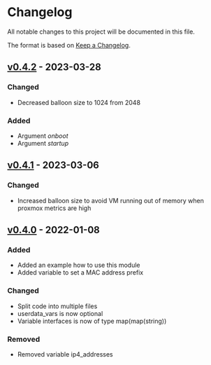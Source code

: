 # Changelog

All notable changes to this project will be documented in this file.

The format is based on [Keep a Changelog](https://keepachangelog.com/en/1.0.0/).

## [v0.4.2] - 2023-03-28

### Changed

* Decreased balloon size to 1024 from 2048

### Added

* Argument _onboot_
* Argument _startup_

## [v0.4.1] - 2023-03-06

### Changed

* Increased balloon size to avoid VM running out of memory when proxmox metrics are high

## [v0.4.0] - 2022-01-08

### Added

* Added an example how to use this module
* Added variable to set a MAC address prefix

### Changed

* Split code into multiple files
* userdata_vars is now optional
* Variable interfaces is now of type map(map(string))

### Removed

* Removed variable ip4_addresses

[v0.4.0]: https://github.com/yuqo2450/tf_pmx_vm_base/compare/v0.3.1...v0.4.0
[v0.4.1]: https://github.com/yuqo2450/tf_pmx_vm_base/compare/v0.4.0...v0.4.1
[v0.4.2]: https://github.com/yuqo2450/tf_pmx_vm_base/compare/v0.4.1...v0.4.2
